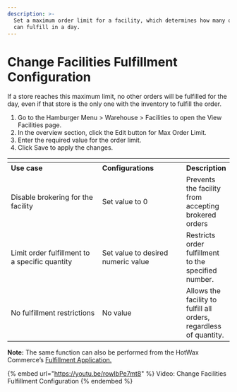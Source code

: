 ```yaml
---
description: >-
  Set a maximum order limit for a facility, which determines how many orders it
  can fulfill in a day.
---
```


# Change Facilities Fulfillment Configuration

If a store reaches this maximum limit, no other orders will be fulfilled for the day, even if that store is the only one with the inventory to fulfill the order.

1. Go to the Hamburger Menu > Warehouse > Facilities to open the View Facilities page.
2. In the overview section, click the Edit button for Max Order Limit.
3. Enter the required value for the order limit.
4. Click Save to apply the changes.

<table data-header-hidden><thead><tr><th width="217.33333333333331"></th><th width="189"></th><th></th></tr></thead><tbody><tr><td><strong>Use case</strong></td><td><strong>Configurations</strong></td><td><strong>Description</strong></td></tr><tr><td>Disable brokering for the facility</td><td>Set value to 0</td><td>Prevents the facility from accepting brokered orders</td></tr><tr><td>Limit order fulfillment to a specific quantity</td><td>Set value to desired numeric value</td><td>Restricts order fulfillment to the specified number.</td></tr><tr><td>No fulfillment restrictions</td><td>No value</td><td>Allows the facility to fulfill all orders, regardless of quantity.</td></tr></tbody></table>

**Note:** The same function can also be performed from the HotWax Commerce’s [Fulfillment Application.](https://app.gitbook.com/o/l53nGvPQLhOHrKCP9HTG/s/IDsdpfehIWdmhmIccuex/store-inventory-configuration)



{% embed url="https://youtu.be/rowIbPe7mt8" %}
Video: Change Facilities Fulfillment Configuration
{% endembed %}
